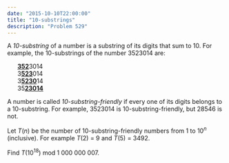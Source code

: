 ```yaml
---
date: "2015-10-10T22:00:00"
title: "10-substrings"
description: "Problem 529"
---
```


<p>A <i>10-substring</i> of a number is a substring of its digits that sum to 10. For example, the 10-substrings of the number 3523014 are:</p>
<ul style="list-style-type:none;"><li><b><u>352</u></b>3014</li>
<li>3<b><u>523</u></b>014</li>
<li>3<b><u>5230</u></b>14</li>
<li>35<b><u>23014</u></b></li></ul><p>A number is called <i>10-substring-friendly</i> if every one of its digits belongs to a 10-substring. For example, 3523014 is 10-substring-friendly, but 28546 is not.</p>
<p>Let <var>T</var>(<var>n</var>) be the number of 10-substring-friendly numbers from 1 to 10<sup><var>n</var></sup> (inclusive).
For example <var>T</var>(2) = 9 and <var>T</var>(5) = 3492.</p>
<p>Find <var>T</var>(10<sup>18</sup>) mod 1 000 000 007.</p>

